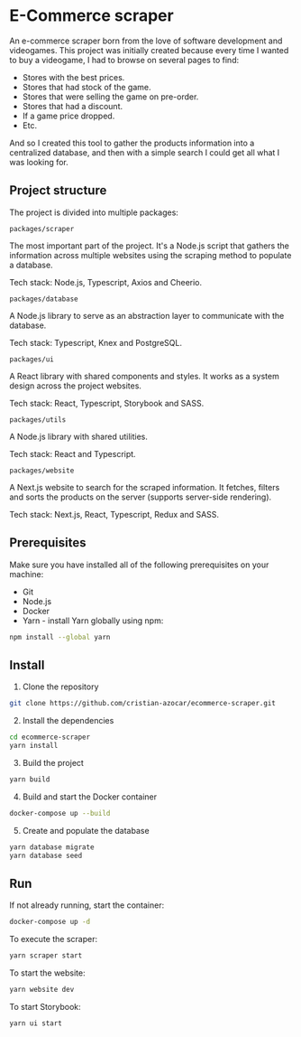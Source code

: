 # E-Commerce scraper

An e-commerce scraper born from the love of software development and videogames.
This project was initially created because every time I wanted to buy a videogame, I had to browse on several pages to find:

- Stores with the best prices.
- Stores that had stock of the game.
- Stores that were selling the game on pre-order.
- Stores that had a discount.
- If a game price dropped.
- Etc.

And so I created this tool to gather the products information into a centralized database, and then with a simple search I could get all what I was looking for.

## Project structure

The project is divided into multiple packages:

`packages/scraper`

The most important part of the project. It's a Node.js script that gathers the information across multiple websites using the scraping method to populate a database.

Tech stack: Node.js, Typescript, Axios and Cheerio.

`packages/database`

A Node.js library to serve as an abstraction layer to communicate with the database.

Tech stack: Typescript, Knex and PostgreSQL.

`packages/ui`

A React library with shared components and styles. It works as a system design across the project websites.

Tech stack: React, Typescript, Storybook and SASS.

`packages/utils`

A Node.js library with shared utilities.

Tech stack: React and Typescript.

`packages/website`

A Next.js website to search for the scraped information. It fetches, filters and sorts the products on the server (supports server-side rendering).

Tech stack: Next.js, React, Typescript, Redux and SASS.

## Prerequisites

Make sure you have installed all of the following prerequisites on your machine:
* Git
* Node.js
* Docker
* Yarn - install Yarn globally using npm:

```bash
npm install --global yarn
```

## Install

1. Clone the repository

```bash
git clone https://github.com/cristian-azocar/ecommerce-scraper.git
```

2. Install the dependencies

```bash
cd ecommerce-scraper
yarn install
```

3. Build the project

```bash
yarn build
```

4. Build and start the Docker container

```bash
docker-compose up --build
```

5. Create and populate the database

```bash
yarn database migrate
yarn database seed
```

## Run

If not already running, start the container:

```bash
docker-compose up -d
```

To execute the scraper:

```bash
yarn scraper start
```

To start the website:

```bash
yarn website dev
```

To start Storybook:

```bash
yarn ui start
```
